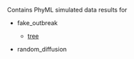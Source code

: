 Contains PhyML simulated data results for 

- fake_outbreak
  - [tree](http://www.atgc-montpellier.fr/presto/index.php?tree=20201202-231448_Eq66/fake_outbreak_fasta_alter_phy_phyml_tree.txt)

- random_diffusion
